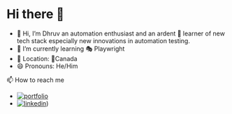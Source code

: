 # Hi there 👋
- 👋 Hi, I’m Dhruv an automation enthusiast and an ardent 👀 learner of new tech stack especially new innovations in automation testing.
- 🌱 I’m currently learning 🎭 Playwright
- 📍 Location: 🍁Canada
- 😄 Pronouns: He/Him

📫 How to reach me
- [![portfolio](https://img.shields.io/badge/my_portfolio-000?style=for-the-badge&logo=ko-fi&logoColor=white)]([https://katherineoelsner.com/](https://dhruvqearchitect.github.io/Portfolio/))
- [![linkedin](https://img.shields.io/badge/linkedin-0A66C2?style=for-the-badge&logo=linkedin&logoColor=white)]([https://www.linkedin.com/in/dhruv6/]))
